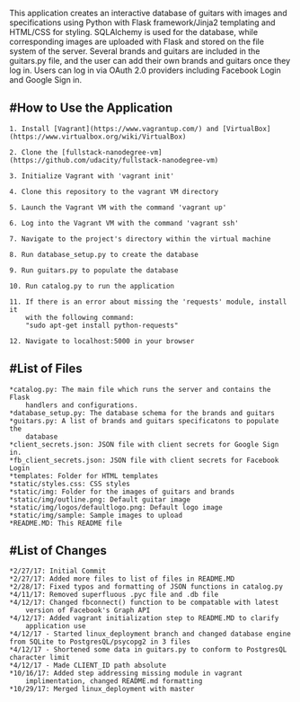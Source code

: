 This application creates an interactive database of guitars with images and 
specifications using Python with Flask framework/Jinja2 templating and 
HTML/CSS for styling. SQLAlchemy is used for the database, while corresponding
images are uploaded with Flask and stored on the file system of the server.
Several brands and guitars are included in the guitars.py file, and the user
can add their own brands and guitars once they log in. Users can log in via
OAuth 2.0 providers including Facebook Login and Google Sign in.

#How to Use the Application
---------------------------

	1. Install [Vagrant](https://www.vagrantup.com/) and [VirtualBox](https://www.virtualbox.org/wiki/VirtualBox)

	2. Clone the [fullstack-nanodegree-vm](https://github.com/udacity/fullstack-nanodegree-vm)

	3. Initialize Vagrant with 'vagrant init'

	4. Clone this repository to the vagrant VM directory

	5. Launch the Vagrant VM with the command 'vagrant up'

	6. Log into the Vagrant VM with the command 'vagrant ssh'

	7. Navigate to the project's directory within the virtual machine

	8. Run database_setup.py to create the database

	9. Run guitars.py to populate the database

	10. Run catalog.py to run the application

	11. If there is an error about missing the 'requests' module, install it 
		with the following command: 
		"sudo apt-get install python-requests"

	12. Navigate to localhost:5000 in your browser


#List of Files
--------------

	*catalog.py: The main file which runs the server and contains the Flask
		handlers and configurations.
	*database_setup.py: The database schema for the brands and guitars
	*guitars.py: A list of brands and guitars specificatons to populate the
		database 
	*client_secrets.json: JSON file with client secrets for Google Sign in.
	*fb_client_secrets.json: JSON file with client secrets for Facebook Login
	*templates: Folder for HTML templates
	*static/styles.css: CSS styles
	*static/img: Folder for the images of guitars and brands
	*static/img/outline.png: Default guitar image
	*static/img/logos/defaultlogo.png: Default logo image
	*static/img/sample: Sample images to upload
	*README.MD: This README file

#List of Changes
----------------

	*2/27/17: Initial Commit
	*2/27/17: Added more files to list of files in README.MD
	*2/28/17: Fixed typos and formatting of JSON functions in catalog.py
	*4/11/17: Removed superfluous .pyc file and .db file
	*4/12/17: Changed fbconnect() function to be compatable with latest 
		version of Facebook's Graph API
	*4/12/17: Added vagrant initialization step to README.MD to clarify 
		application use
	*4/12/17 - Started linux_deployment branch and changed database engine from SQLite to PostgresQL/psycopg2 in 3 files
	*4/12/17 - Shortened some data in guitars.py to conform to PostgresQL character limit
	*4/12/17 - Made CLIENT_ID path absolute
	*10/16/17: Added step addressing missing module in vagrant 
		implimentation, changed README.md formatting
	*10/29/17: Merged linux_deployment with master